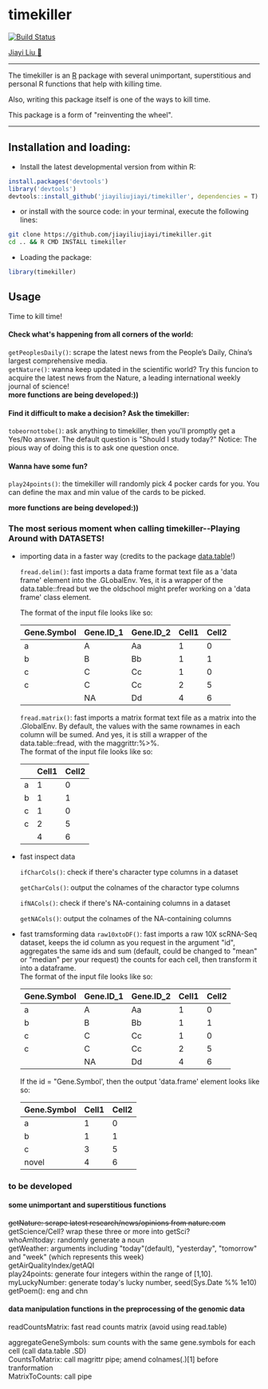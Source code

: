 # timekiller
[![Build Status](https://travis-ci.org/jiayiliujiayi/timekiller.svg?branch=master)](https://travis-ci.org/jiayiliujiayi/timekiller)

[Jiayi Liu :pig:](https://jiayiliu.me)

---
The timekiller is an [R](https://www.r-project.org) package with several unimportant, superstitious and personal R functions that help with killing time. 

Also, writing this package itself is one of the ways to kill time.  

This package is a form of "reinventing the wheel".  

---

Installation and loading:  
------------------------
-   Install the latest developmental version from within R:  
```r
install.packages('devtools')
library('devtools')
devtools::install_github('jiayiliujiayi/timekiller', dependencies = T)
```
-   or install with the source code: in your terminal, execute the following lines:    
```bash
git clone https://github.com/jiayiliujiayi/timekiller.git 
cd .. && R CMD INSTALL timekiller
```
-   Loading the package:  
```r
library(timekiller)
```
  

Usage  
------------------------

Time to kill time!  
#### Check what's happening from all corners of the world:  
`getPeoplesDaily()`:  scrape the latest news from the People’s Daily, China’s largest comprehensive media.  
`getNature()`: wanna keep updated in the scientific world? Try this funcion to acquire the latest news from the Nature, a leading international weekly journal of science!  
**more functions are being developed:))**  

#### Find it difficult to make a decision? Ask the timekiller:  
`tobeornottobe()`:  ask anything to timekiller, then you'll promptly get a Yes/No answer.  The default question is "Should I study today?"  Notice: The pious way of doing this is to ask one question once.  

#### Wanna have some fun?  

`play24points()`: the timekiller will randomly pick 4 pocker cards for you.  You can define the max and min value of the cards to be picked.  

**more functions are being developed:))**  

### The most serious moment when calling timekiller--Playing Around with DATASETS! 
- importing data in a faster way (credits to the package [data.table](https://github.com/Rdatatable/data.table)!)  

  `fread.delim()`: fast imports a data frame format text file as a 'data frame' element into the .GLobalEnv.  Yes, it is a wrapper of the data.table::fread but we the oldschool might prefer working on a 'data frame' class element.  

  The format of the input file looks like so:  

  | Gene.Symbol | Gene.ID_1 | Gene.ID_2 | Cell1 | Cell2 |
  | ----------- | --------- | --------- | ----- | ----- |
  | a           | A         | Aa        | 1     | 0     |
  | b           | B         | Bb        | 1     | 1     |
  | c           | C         | Cc        | 1     | 0     |
  | c           | C         | Cc        | 2     | 5     |
  |             | NA        | Dd        | 4     | 6     |

  `fread.matrix()`: fast imports a matrix format text file as a matrix into the .GlobalEnv.  By default, the values with the same rownames in each column will be sumed. And yes, it is still a wrapper of the data.table::fread, with the maggrittr:%>%.  
  The format of the input file looks like so:  

  |      | Cell1 | Cell2 |
  | ---- | ----- | ----- |
  | a    | 1     | 0     |
  | b    | 1     | 1     |
  | c    | 1     | 0     |
  | c    | 2     | 5     |
  |      | 4     | 6     |

- fast inspect data

  `ifCharCols()`: check if there's character type columns in a dataset  

  `getCharCols()`: output the colnames of the charactor type columns  

  `ifNACols()`: check if there's NA-containing columns in a dataset  

  `getNACols()`: output the colnames of the NA-containing columns  


- fast tramsforming data
  `raw10xtoDF()`: fast imports a raw 10X scRNA-Seq dataset, keeps the id column as you request in the argument "id", aggregates the same ids and sum (default, could be changed to "mean" or "median" per your request) the counts for each cell, then transform it into a dataframe.  
  The format of the input file looks like so: 

  | Gene.Symbol | Gene.ID_1 | Gene.ID_2 | Cell1 | Cell2 |
  | ----------- | --------- | --------- | ----- | ----- |
  | a           | A         | Aa        | 1     | 0     |
  | b           | B         | Bb        | 1     | 1     |
  | c           | C         | Cc        | 1     | 0     |
  | c           | C         | Cc        | 2     | 5     |
  |             | NA        | Dd        | 4     | 6     |

  If the id = "Gene.Symbol', then the output 'data.frame' element looks like so: 

  | Gene.Symbol | Cell1 | Cell2 |
  | ----------- | ----- | ----- |
  | a           | 1     | 0     |
  | b           | 1     | 1     |
  | c           | 3     | 5     |
  | novel       | 4     | 6     |





### to be developed  
#### some unimportant and superstitious functions
~~getNature: scrape latest research/news/opinions from nature.com~~  
getScience/Cell? wrap these three or more into getSci?  
whoAmItoday: randomly generate a noun  
getWeather: arguments including "today"(default), "yesterday", "tomorrow" and "week" (which represents this week)  
getAirQualityIndex/getAQI  
play24points: generate four integers within the range of [1,10].  
myLuckyNumber: generate today's lucky number, seed(Sys.Date %% 1e10)  
getPoem(): eng and chn

#### data manipulation functions in the preprocessing of the genomic data  
readCountsMatrix: fast read counts matrix (avoid using read.table)  

aggregateGeneSymbols: sum counts with the same gene.symbols for each cell (call data.table .SD)  
CountsToMatrix: call magrittr pipe; amend colnames(.)[1] before tranformation  
MatrixToCounts: call pipe
